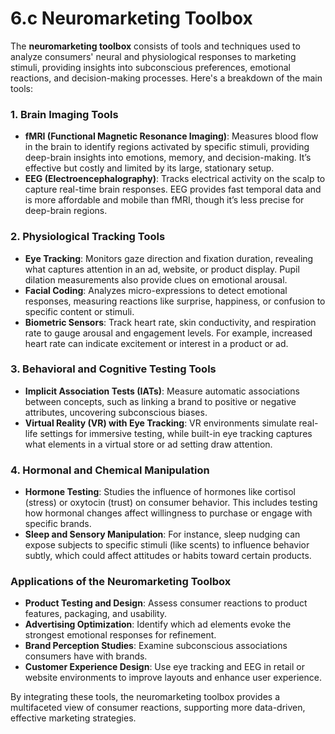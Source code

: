 # 6.c Neuromarketing Toolbox

The **neuromarketing toolbox** consists of tools and techniques used to analyze consumers' neural and physiological responses to marketing stimuli, providing insights into subconscious preferences, emotional reactions, and decision-making processes. Here's a breakdown of the main tools:

### 1. **Brain Imaging Tools**
   - **fMRI (Functional Magnetic Resonance Imaging)**: Measures blood flow in the brain to identify regions activated by specific stimuli, providing deep-brain insights into emotions, memory, and decision-making. It’s effective but costly and limited by its large, stationary setup.
   - **EEG (Electroencephalography)**: Tracks electrical activity on the scalp to capture real-time brain responses. EEG provides fast temporal data and is more affordable and mobile than fMRI, though it’s less precise for deep-brain regions.

### 2. **Physiological Tracking Tools**
   - **Eye Tracking**: Monitors gaze direction and fixation duration, revealing what captures attention in an ad, website, or product display. Pupil dilation measurements also provide clues on emotional arousal.
   - **Facial Coding**: Analyzes micro-expressions to detect emotional responses, measuring reactions like surprise, happiness, or confusion to specific content or stimuli.
   - **Biometric Sensors**: Track heart rate, skin conductivity, and respiration rate to gauge arousal and engagement levels. For example, increased heart rate can indicate excitement or interest in a product or ad.

### 3. **Behavioral and Cognitive Testing Tools**
   - **Implicit Association Tests (IATs)**: Measure automatic associations between concepts, such as linking a brand to positive or negative attributes, uncovering subconscious biases.
   - **Virtual Reality (VR) with Eye Tracking**: VR environments simulate real-life settings for immersive testing, while built-in eye tracking captures what elements in a virtual store or ad setting draw attention.

### 4. **Hormonal and Chemical Manipulation**
   - **Hormone Testing**: Studies the influence of hormones like cortisol (stress) or oxytocin (trust) on consumer behavior. This includes testing how hormonal changes affect willingness to purchase or engage with specific brands.
   - **Sleep and Sensory Manipulation**: For instance, sleep nudging can expose subjects to specific stimuli (like scents) to influence behavior subtly, which could affect attitudes or habits toward certain products.

### Applications of the Neuromarketing Toolbox
- **Product Testing and Design**: Assess consumer reactions to product features, packaging, and usability.
- **Advertising Optimization**: Identify which ad elements evoke the strongest emotional responses for refinement.
- **Brand Perception Studies**: Examine subconscious associations consumers have with brands.
- **Customer Experience Design**: Use eye tracking and EEG in retail or website environments to improve layouts and enhance user experience.

By integrating these tools, the neuromarketing toolbox provides a multifaceted view of consumer reactions, supporting more data-driven, effective marketing strategies.

